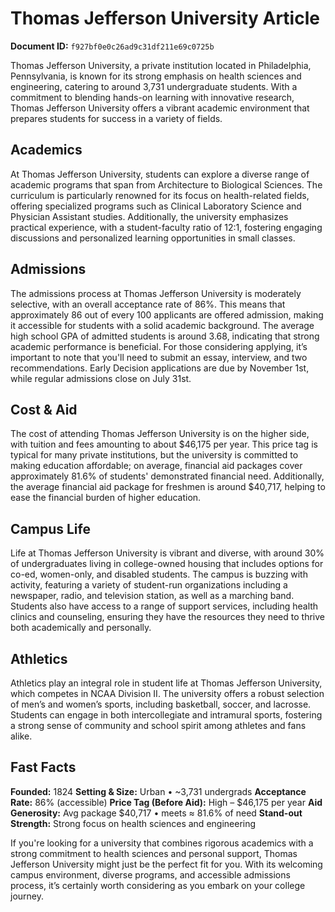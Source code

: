 # Thomas Jefferson University Article

**Document ID:** `f927bf0e0c26ad9c31df211e69c0725b`

Thomas Jefferson University, a private institution located in Philadelphia, Pennsylvania, is known for its strong emphasis on health sciences and engineering, catering to around 3,731 undergraduate students. With a commitment to blending hands-on learning with innovative research, Thomas Jefferson University offers a vibrant academic environment that prepares students for success in a variety of fields.

## Academics
At Thomas Jefferson University, students can explore a diverse range of academic programs that span from Architecture to Biological Sciences. The curriculum is particularly renowned for its focus on health-related fields, offering specialized programs such as Clinical Laboratory Science and Physician Assistant studies. Additionally, the university emphasizes practical experience, with a student-faculty ratio of 12:1, fostering engaging discussions and personalized learning opportunities in small classes.

## Admissions
The admissions process at Thomas Jefferson University is moderately selective, with an overall acceptance rate of 86%. This means that approximately 86 out of every 100 applicants are offered admission, making it accessible for students with a solid academic background. The average high school GPA of admitted students is around 3.68, indicating that strong academic performance is beneficial. For those considering applying, it’s important to note that you'll need to submit an essay, interview, and two recommendations. Early Decision applications are due by November 1st, while regular admissions close on July 31st.

## Cost & Aid
The cost of attending Thomas Jefferson University is on the higher side, with tuition and fees amounting to about $46,175 per year. This price tag is typical for many private institutions, but the university is committed to making education affordable; on average, financial aid packages cover approximately 81.6% of students' demonstrated financial need. Additionally, the average financial aid package for freshmen is around $40,717, helping to ease the financial burden of higher education.

## Campus Life
Life at Thomas Jefferson University is vibrant and diverse, with around 30% of undergraduates living in college-owned housing that includes options for co-ed, women-only, and disabled students. The campus is buzzing with activity, featuring a variety of student-run organizations including a newspaper, radio, and television station, as well as a marching band. Students also have access to a range of support services, including health clinics and counseling, ensuring they have the resources they need to thrive both academically and personally.

## Athletics
Athletics play an integral role in student life at Thomas Jefferson University, which competes in NCAA Division II. The university offers a robust selection of men’s and women’s sports, including basketball, soccer, and lacrosse. Students can engage in both intercollegiate and intramural sports, fostering a strong sense of community and school spirit among athletes and fans alike.

## Fast Facts
**Founded:** 1824
**Setting & Size:** Urban • ~3,731 undergrads
**Acceptance Rate:** 86% (accessible)
**Price Tag (Before Aid):** High – $46,175 per year
**Aid Generosity:** Avg package $40,717 • meets ≈ 81.6% of need
**Stand-out Strength:** Strong focus on health sciences and engineering

If you're looking for a university that combines rigorous academics with a strong commitment to health sciences and personal support, Thomas Jefferson University might just be the perfect fit for you. With its welcoming campus environment, diverse programs, and accessible admissions process, it’s certainly worth considering as you embark on your college journey.
